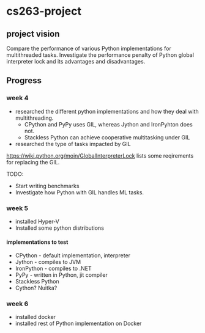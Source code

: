 # cs263-project

## project vision
Compare the performance of various Python implementations for multithreaded tasks. Investigate the performance penalty of Python global interpreter lock and its advantages and disadvantages. 

## Progress

### week 4
* researched the different python implementations and how they deal with multithreading.
  * CPython and PyPy uses GIL, whereas Jython and IronPyhton does not.
  * Stackless Python can achieve cooperative multitasking under GIL
* researched the type of tasks impacted by GIL

https://wiki.python.org/moin/GlobalInterpreterLock lists some reqirements for replacing the GIL.

TODO:
* Start writing benchmarks
* Investigate how Python with GIL handles ML tasks.

### week 5
* installed Hyper-V
* Installed some python distributions

#### implementations to test
* CPython - default implementation, interpreter
* Jython - compiles to JVM 
* IronPython - compiles to .NET
* PyPy - written in Python, jit compiler
* Stackless Python
* Cython? Nuitka?

### week 6
* installed docker
* installed rest of Python implementation on Docker
